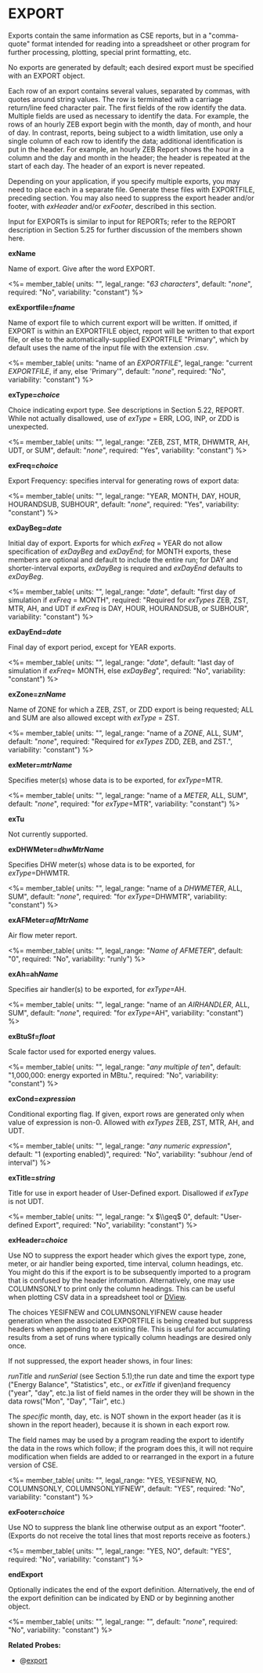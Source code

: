 # EXPORT

Exports contain the same information as CSE reports, but in a "comma-quote" format intended for reading into a spreadsheet or other program for further processing, plotting, special print formatting, etc.

No exports are generated by default; each desired export must be specified with an EXPORT object.

Each row of an export contains several values, separated by commas, with quotes around string values. The row is terminated with a carriage return/line feed character pair. The first fields of the row identify the data. Multiple fields are used as necessary to identify the data. For example, the rows of an hourly ZEB export begin with the month, day of month, and hour of day. In contrast, reports, being subject to a width limitation, use only a single column of each row to identify the data; additional identification is put in the header. For example, an hourly ZEB Report shows the hour in a column and the day and month in the header; the header is repeated at the start of each day. The header of an export is never repeated.

Depending on your application, if you specify multiple exports, you may need to place each in a separate file. Generate these files with EXPORTFILE, preceding section. You may also need to suppress the export header and/or footer, with *exHeader* and/or *exFooter*, described in this section.

Input for EXPORTs is similar to input for REPORTs; refer to the REPORT description in Section 5.25 for further discussion of the members shown here.

**exName**

Name of export. Give after the word EXPORT.

<%= member_table(
  units: "",
  legal_range: "*63 characters*",
  default: "*none*",
  required: "No",
  variability: "constant")
  %>

**exExportfile=*fname***

Name of export file to which current export will be written. If omitted, if EXPORT is within an EXPORTFILE object, report will be written to that export file, or else to the automatically-supplied EXPORTFILE "Primary", which by default uses the name of the input file with the extension .csv.

<%= member_table(
  units: "name of an  *EXPORTFILE*",
  legal_range: "current *EXPORTFILE*, if any, else 'Primary'",
  default: "*none*",
  required: "No",
  variability: "constant")
  %>

**exType=*choice***

Choice indicating export type. See descriptions in Section 5.22, REPORT. While not actually disallowed, use of *exType* = ERR, LOG, INP, or ZDD is unexpected.

<%= member_table(
  units: "",
  legal_range: "ZEB, ZST, MTR, DHWMTR, AH, UDT, or SUM",
  default: "*none*",
  required: "Yes",
  variability: "constant")
  %>

**exFreq=*choice***

Export Frequency: specifies interval for generating rows of export data:

<%= member_table(
  units: "",
  legal_range: "YEAR, MONTH, DAY, HOUR, HOURANDSUB, SUBHOUR",
  default: "*none*",
  required: "Yes",
  variability: "constant")
  %>

**exDayBeg=*date***

Initial day of export. Exports for which *exFreq* = YEAR do not allow specification of *exDayBeg* and *exDayEnd*; for MONTH exports, these members are optional and default to include the entire run; for DAY and shorter-interval exports, *exDayBeg* is required and *exDayEnd* defaults to *exDayBeg*.

<%= member_table(
  units: "",
  legal_range: "*date*",
  default: "first day of simulation if *exFreq* = MONTH",
  required: "Required for *exTypes* ZEB, ZST, MTR, AH, and UDT if *exFreq* is DAY, HOUR, HOURANDSUB, or SUBHOUR",
  variability: "constant")
  %>

**exDayEnd=*date***

Final day of export period, except for YEAR exports.

<%= member_table(
  units: "",
  legal_range: "*date*",
  default: "last day of simulation if *exFreq*= MONTH, else *exDayBeg*",
  required: "No",
  variability: "constant")
  %>

**exZone=*znName***

Name of ZONE for which a ZEB, ZST, or ZDD export is being requested; ALL and SUM are also allowed except with *exType* = ZST.

<%= member_table(
  units: "",
  legal_range: "name of a *ZONE*, ALL, SUM",
  default: "*none*",
  required: "Required for *exTypes* ZDD, ZEB, and ZST.",
  variability: "constant")
  %>

**exMeter=*mtrName***

Specifies meter(s) whose data is to be exported, for *exType*=MTR.

<%= member_table(
  units: "",
  legal_range: "name of a *METER*, ALL, SUM",
  default: "*none*",
  required: "for *exType*=MTR",
  variability: "constant")
  %>

**exTu**

Not currently supported.

**exDHWMeter=*dhwMtrName***

Specifies DHW meter(s) whose data is to be exported, for *exType*=DHWMTR.

<%= member_table(
  units: "",
  legal_range: "name of a *DHWMETER*, ALL, SUM",
  default: "*none*",
  required: "for *exType*=DHWMTR",
  variability: "constant")
  %>

**exAFMeter=*afMtrName***

Air flow meter report.

<%= member_table(
  units: "",
  legal_range: "*Name of AFMETER*",
  default: "0",
  required: "No",
  variability: "runly") %>

**exAh=ah*Name***

Specifies air handler(s) to be exported, for *exType*=AH.

<%= member_table(
  units: "",
  legal_range: "name of an *AIRHANDLER*, ALL, SUM",
  default: "*none*",
  required: "for *exType*=AH",
  variability: "constant")
  %>

**exBtuSf=*float***

Scale factor used for exported energy values.

<%= member_table(
  units: "",
  legal_range: "*any multiple of ten*",
  default: "1,000,000: energy exported in MBtu.",
  required: "No",
  variability: "constant")
  %>

**exCond=*expression***

Conditional exporting flag. If given, export rows are generated only when value of expression is non-0. Allowed with *exTypes* ZEB, ZST, MTR, AH, and UDT.

<%= member_table(
  units: "",
  legal_range: "*any numeric expression*",
  default: "1 (exporting enabled)",
  required: "No",
  variability: "subhour /end of interval")
  %>

**exTitle=*string***

Title for use in export header of User-Defined export. Disallowed if *exType* is not UDT.

<%= member_table(
  units: "",
  legal_range: "x $\\geq$ 0",
  default: "User-defined Export",
  required: "No",
  variability: "constant")
  %>

**exHeader=*choice***

Use NO to suppress the export header which gives the export type, zone, meter, or air handler being exported, time interval, column headings, etc. You might do this if the export is to be subsequently imported to a program that is confused by the header information. Alternatively, one may use COLUMNSONLY to print only the column headings. This can be useful when plotting CSV data in a spreadsheet tool or [DView](https://beopt.nrel.gov/downloadDView).

The choices YESIFNEW and COLUMNSONLYIFNEW cause header generation when the associated EXPORTFILE is being created but suppress headers when appending to an existing file.  This is useful for accumulating results from a set of runs where typically column headings are desired only once.

If not suppressed, the export header shows, in four lines:

*runTitle* and *runSerial* (see Section 5.1);the run date and time the export type ("Energy Balance", "Statistics", etc., or *exTitle* if given)and frequency ("year", "day", etc.)a list of field names in the order they will be shown in the data rows("Mon", "Day", "Tair", etc.)

The *specific* month, day, etc. is NOT shown in the export header (as it is shown in the report header), because it is shown in each export row.

The field names may be used by a program reading the export to identify the data in the rows which follow; if the program does this, it will not require modification when fields are added to or rearranged in the export in a future version of CSE.

<%= member_table(
  units: "",
  legal_range: "YES, YESIFNEW, NO, COLUMNSONLY, COLUMNSONLYIFNEW",
  default: "YES",
  required: "No",
  variability: "constant") %>

**exFooter=*choice***

Use NO to suppress the blank line otherwise output as an export "footer". (Exports do not receive the total lines that most reports receive as footers.)

<%= member_table(
  units: "",
  legal_range: "YES, NO",
  default: "YES",
  required: "No",
  variability: "constant")
  %>

**endExport**

Optionally indicates the end of the export definition. Alternatively, the end of the export definition can be indicated by END or by beginning another object.

<%= member_table(
  units: "",
  legal_range: "",
  default: "*none*",
  required: "No",
  variability: "constant")
  %>

**Related Probes:**

- @[export](#p_export)
